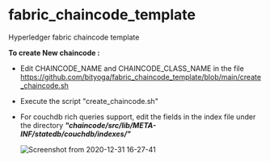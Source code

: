 # fabric_chaincode_template
Hyperledger fabric chaincode template 


**To create New chaincode :**

- Edit CHAINCODE_NAME and CHAINCODE_CLASS_NAME in the file https://github.com/bityoga/fabric_chaincode_template/blob/main/create_chaincode.sh
- Execute the script "create_chaincode.sh" 
- For couchdb rich queries support, edit the fields in the index file under the directory ***"chaincode/src/lib/META-INF/statedb/couchdb/indexes/"***

  ![Screenshot from 2020-12-31 16-27-41](https://user-images.githubusercontent.com/30879156/103416081-3fea8600-4b85-11eb-9d82-35dc22185b02.png)

